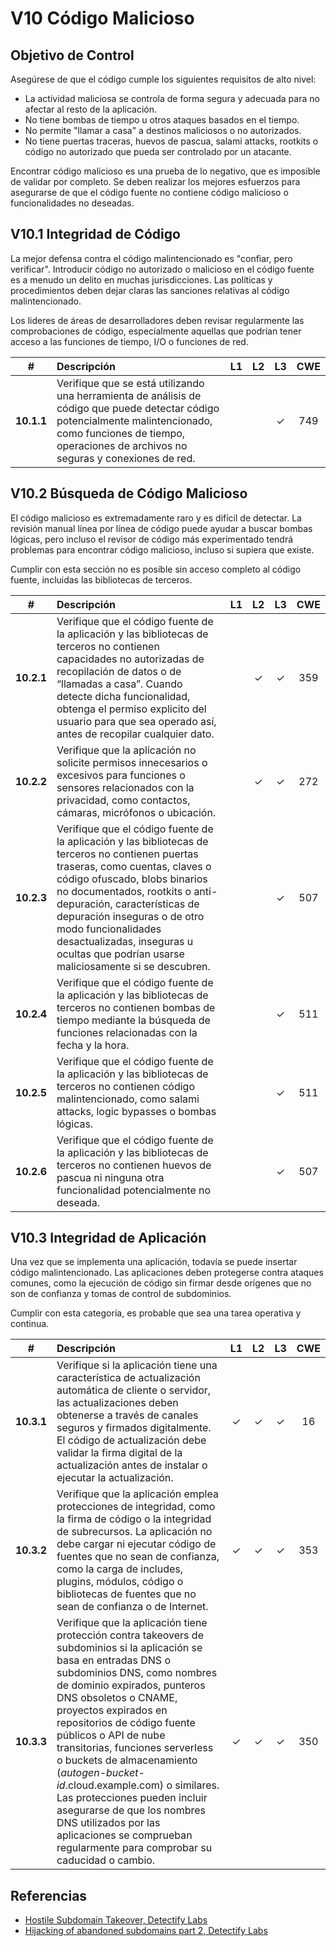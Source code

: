 # V10 Código Malicioso

## Objetivo de Control

Asegúrese de que el código cumple los siguientes requisitos de alto nivel:

 * La actividad maliciosa se controla de forma segura y adecuada para no afectar al resto de la aplicación.
 * No tiene bombas de tiempo u otros ataques basados en el tiempo.
 * No permite "llamar a casa" a destinos maliciosos o no autorizados.
 * No tiene puertas traceras, huevos de pascua, salami attacks, rootkits o código no autorizado que pueda ser controlado por un atacante.

Encontrar código malicioso es una prueba de lo negativo, que es imposible de validar por completo. Se deben realizar los mejores esfuerzos para asegurarse de que el código fuente no contiene código malicioso o funcionalidades no deseadas.

## V10.1 Integridad de Código

La mejor defensa contra el código malintencionado es "confiar, pero verificar". Introducir código no autorizado o malicioso en el código fuente es a menudo un delito en muchas jurisdicciones. Las políticas y procedimientos deben dejar claras las sanciones relativas al código malintencionado.

Los lideres de áreas de desarrolladores deben revisar regularmente las comprobaciones de código, especialmente aquellas que podrían tener acceso a las funciones de tiempo, I/O o funciones de red.

| # | Descripción | L1 | L2 | L3 | CWE |
| :---: | :--- | :---: | :---:| :---: | :---: |
| **10.1.1** | Verifique que se está utilizando una herramienta de análisis de código que puede detectar código potencialmente malintencionado, como funciones de tiempo, operaciones de archivos no seguras y conexiones de red. | | | ✓ | 749 |

## V10.2 Búsqueda de Código Malicioso

El código malicioso es extremadamente raro y es difícil de detectar. La revisión manual línea por línea de código puede ayudar a buscar bombas lógicas, pero incluso el revisor de código más experimentado tendrá problemas para encontrar código malicioso, incluso si supiera que existe.

Cumplir con esta sección no es posible sin acceso completo al código fuente, incluidas las bibliotecas de terceros.

| # | Descripción | L1 | L2 | L3 | CWE |
| :---: | :--- | :---: | :---:| :---: | :---: |
| **10.2.1** | Verifique que el código fuente de la aplicación y las bibliotecas de terceros no contienen capacidades no autorizadas de recopilación de datos o de “llamadas a casa”. Cuando detecte dicha funcionalidad, obtenga el permiso explicito del usuario para que sea operado así, antes de recopilar cualquier dato. | | ✓ | ✓ | 359 |
| **10.2.2** | Verifique que la aplicación no solicite permisos innecesarios o excesivos para funciones o sensores relacionados con la privacidad, como contactos, cámaras, micrófonos o ubicación. | | ✓ | ✓ | 272 |
| **10.2.3** | Verifique que el código fuente de la aplicación y las bibliotecas de terceros no contienen puertas traseras, como cuentas, claves o código ofuscado, blobs binarios no documentados, rootkits o anti-depuración, características de depuración inseguras o de otro modo funcionalidades desactualizadas, inseguras u ocultas que podrían usarse maliciosamente si se descubren. | | | ✓ | 507 |
| **10.2.4** | Verifique que el código fuente de la aplicación y las bibliotecas de terceros no contienen bombas de tiempo mediante la búsqueda de funciones relacionadas con la fecha y la hora. | | | ✓ | 511 |
| **10.2.5** | Verifique que el código fuente de la aplicación y las bibliotecas de terceros no contienen código malintencionado, como salami attacks, logic bypasses o bombas lógicas. | | | ✓ | 511 |
| **10.2.6** | Verifique que el código fuente de la aplicación y las bibliotecas de terceros no contienen huevos de pascua ni ninguna otra funcionalidad potencialmente no deseada. | | | ✓ | 507 |

## V10.3 Integridad de Aplicación

Una vez que se implementa una aplicación, todavía se puede insertar código malintencionado. Las aplicaciones deben protegerse contra ataques comunes, como la ejecución de código sin firmar desde orígenes que no son de confianza y tomas de control de subdominios.

Cumplir con esta categoría, es probable que sea una tarea operativa y continua.

| # | Descripción | L1 | L2 | L3 | CWE |
| :---: | :--- | :---: | :---:| :---: | :---: |
| **10.3.1** | Verifique si la aplicación tiene una característica de actualización automática de cliente o servidor, las actualizaciones deben obtenerse a través de canales seguros y firmados digitalmente. El código de actualización debe validar la firma digital de la actualización antes de instalar o ejecutar la actualización. | ✓ | ✓ | ✓ | 16 |
| **10.3.2** | Verifique que la aplicación emplea protecciones de integridad, como la firma de código o la integridad de subrecursos. La aplicación no debe cargar ni ejecutar código de fuentes que no sean de confianza, como la carga de includes, plugins, módulos, código o bibliotecas de fuentes que no sean de confianza o de Internet. | ✓ | ✓ | ✓ | 353 |
| **10.3.3** | Verifique que la aplicación tiene protección contra takeovers de subdominios si la aplicación se basa en entradas DNS o subdominios DNS, como nombres de dominio expirados, punteros DNS obsoletos o CNAME, proyectos expirados en repositorios de código fuente públicos o API de nube transitorias, funciones serverless o buckets de almacenamiento (*autogen-bucket-id*.cloud.example.com) o similares. Las protecciones pueden incluir asegurarse de que los nombres DNS utilizados por las aplicaciones se comprueban regularmente para comprobar su caducidad o cambio. | ✓ | ✓ | ✓ | 350 |

## Referencias

* [Hostile Subdomain Takeover, Detectify Labs](https://labs.detectify.com/2014/10/21/hostile-subdomain-takeover-using-herokugithubdesk-more/)
* [Hijacking of abandoned subdomains part 2, Detectify Labs](https://labs.detectify.com/2014/12/08/hijacking-of-abandoned-subdomains-part-2/)

